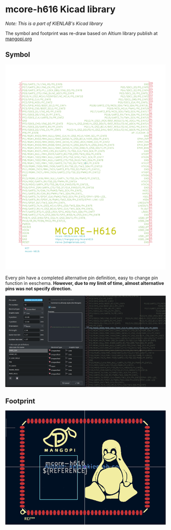 # mcore-h616 Kicad library

*Note: This is a part of KIENLAB's Kicad library*

The symbol and footprint was re-draw based on Altium library publish at [mangopi.org](https://mangopi.org/mcoreh616)

## Symbol

![mcore-h616 kicad symbol](images/mcore-h616.svg)

Every pin have a completed alternative pin definition, easy to change pin
function in eeschema. **However, due to my limit of time, almost alternative pins
was not specify direction.**

![Separated pin function](images/separated-pin-function.png)

## Footprint

![mcore-h616 kicad footprint](images/mcore-h616-footprint.png)